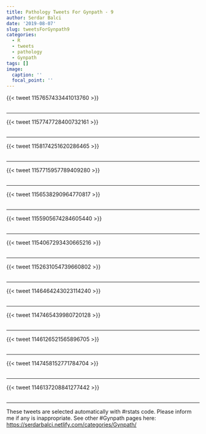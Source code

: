 ```yaml
---
title: Pathology Tweets For Gynpath - 9
author: Serdar Balci
date: '2019-08-07'
slug: tweetsForGynpath9
categories:
  - R
  - tweets
  - pathology
  - Gynpath
tags: []
image:
  caption: ''
  focal_point: ''
---
```



{{< tweet 1157657433441013760 >}}
<br>
<br>
<hr>
{{< tweet 1157747728400732161 >}}
<br>
<br>
<hr>
{{< tweet 1158174251620286465 >}}
<br>
<br>
<hr>
{{< tweet 1157715957789409280 >}}
<br>
<br>
<hr>
{{< tweet 1156538290964770817 >}}
<br>
<br>
<hr>
{{< tweet 1155905674284605440 >}}
<br>
<br>
<hr>
{{< tweet 1154067293430665216 >}}
<br>
<br>
<hr>
{{< tweet 1152631054739660802 >}}
<br>
<br>
<hr>
{{< tweet 1146464243023114240 >}}
<br>
<br>
<hr>
{{< tweet 1147465439980720128 >}}
<br>
<br>
<hr>
{{< tweet 1146126521565896705 >}}
<br>
<br>
<hr>
{{< tweet 1147458152771784704 >}}
<br>
<br>
<hr>
{{< tweet 1146137208841277442 >}}
<br>
<br>
<hr>


These tweets are selected automatically with #rstats code. Please inform me if any is inappropriate.
See other #Gynpath pages here: https://serdarbalci.netlify.com/categories/Gynpath/
